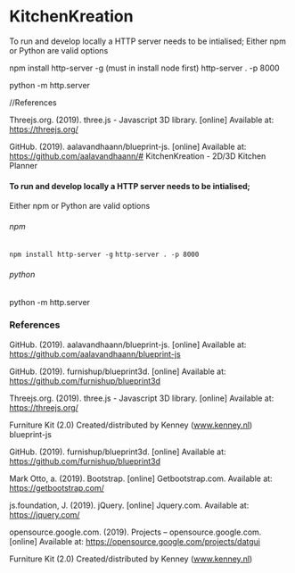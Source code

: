 ﻿# KitchenKreation

To run and develop locally a HTTP server needs to be intialised;
Either npm or Python are valid options

npm install http-server -g (must in install node first)
http-server . -p 8000

python -m http.server

//References

Threejs.org. (2019). three.js - Javascript 3D library. [online] Available at: https://threejs.org/

GitHub. (2019). aalavandhaann/blueprint-js. [online] Available at: https://github.com/aalavandhaann/# KitchenKreation - 2D/3D Kitchen Planner

#### To run and develop locally a HTTP server needs to be intialised;

Either npm or Python are valid options

###### npm

`npm install http-server -g`
`http-server . -p 8000`

###### python

python -m http.server

### References

GitHub. (2019). aalavandhaann/blueprint-js. [online] Available at: https://github.com/aalavandhaann/blueprint-js

GitHub. (2019). furnishup/blueprint3d. [online] Available at: https://github.com/furnishup/blueprint3d

Threejs.org. (2019). three.js - Javascript 3D library. [online] Available at: https://threejs.org/

Furniture Kit (2.0) Created/distributed by Kenney (www.kenney.nl)
blueprint-js

GitHub. (2019). furnishup/blueprint3d. [online] Available at: https://github.com/furnishup/blueprint3d

Mark Otto, a. (2019). Bootstrap. [online] Getbootstrap.com. Available at: https://getbootstrap.com/

js.foundation, J. (2019). jQuery. [online] Jquery.com. Available at: https://jquery.com/

opensource.google.com. (2019). Projects – opensource.google.com. [online] Available at: https://opensource.google.com/projects/datgui

Furniture Kit (2.0) Created/distributed by Kenney (www.kenney.nl)
